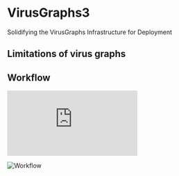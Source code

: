 # VirusGraphs3
Solidifying the VirusGraphs Infrastructure for Deployment

## Limitations of virus graphs

## Workflow

![Workflow](https://github.com/NCBI-Codeathons/VirusGraphs3/blob/master/Virus%20_Graphs_3_Workflow.pdf)

![Workflow](https://github.com/NCBI-Codeathons/VirusGraphs3/blob/master/Virus_Graphs_3_Workflow_screen.tif)

